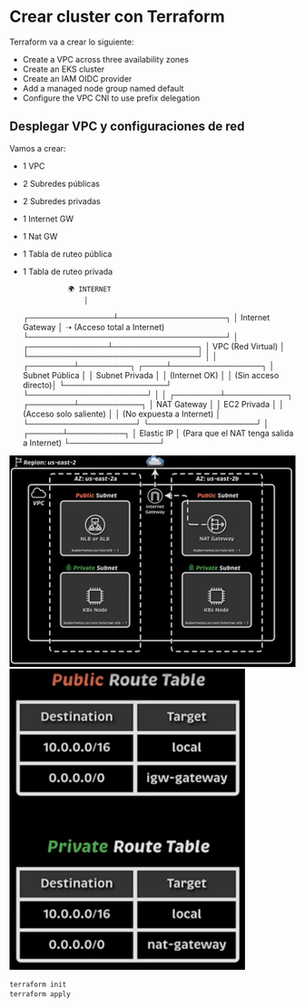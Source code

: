 # Crear cluster con Terraform

Terraform va a crear lo siguiente: 
- Create a VPC across three availability zones
- Create an EKS cluster
- Create an IAM OIDC provider
- Add a managed node group named default
- Configure the VPC CNI to use prefix delegation

## Desplegar VPC y configuraciones de red

Vamos a crear:
- 1 VPC
- 2 Subredes públicas
- 2 Subredes privadas
- 1 Internet GW
- 1 Nat GW
- 1 Tabla de ruteo pública
- 1 Tabla de ruteo privada

                 🌍 INTERNET
                     │
     ┌───────────────┴───────────────────┐
     │          Internet Gateway         │  ➝ (Acceso total a Internet)
     └───────────────────────────────────┘
                     │
      ┌──────────────┴───────────────┐
      │       VPC (Red Virtual)      │
      └──────────────────────────────┘
             │                 │
   ┌────────┴─────────┐   ┌────┴────────────────┐
   │  Subnet Pública  │   │ Subnet Privada      │
   │  (Internet OK)   │   │ (Sin acceso directo)│
   └──────────────────┘   └─────────────────────┘
             │                         │
   ┌────────┴───────────┐     ┌────────┴───────────┐
   │  NAT Gateway       │     │  EC2 Privada       │
   │  (Acceso solo saliente) │     │ (No expuesta a Internet) │
   └───────────────────┘     └───────────────────┘
             │
     ┌──────┴──────────┐
     │   Elastic IP    │ (Para que el NAT tenga salida a Internet)
     └────────────────┘



![alt text](image.png)
![alt text](image-1.png)

```bash
terraform init
terraform apply
```